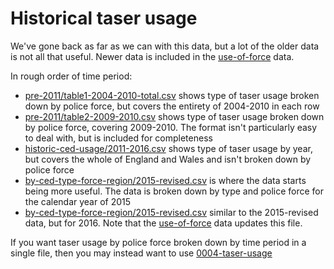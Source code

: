 # Historical taser usage

We've gone back as far as we can with this data, but a lot of the older data is not all that useful.  Newer data is included in the [use-of-force](../use-of-force) data.

In rough order of time period:

- [pre-2011/table1-2004-2010-total.csv](pre-2011/table1-2004-2010-total.csv) shows type of taser usage broken down by police force, but covers the entirety of 2004-2010 in each row
- [pre-2011/table2-2009-2010.csv](pre-2011/table2-2009-2010.csv) shows type of taser usage broken down by police force, covering 2009-2010.  The format isn't particularly easy to deal with, but is included for completeness
- [historic-ced-usage/2011-2016.csv](historic-ced-usage/2011-2016.csv) shows type of taser usage by year, but covers the whole of England and Wales and isn't broken down by police force
- [by-ced-type-force-region/2015-revised.csv](by-ced-type-force-region/2015-revised.csv) is where the data starts being more useful.  The data is broken down by type and police force for the calendar year of 2015
- [by-ced-type-force-region/2015-revised.csv](by-ced-type-force-region/2016.csv) similar to the 2015-revised data, but for 2016.  Note that the [use-of-force](../use-of-force) data updates this file.

If you want taser usage by police force broken down by time period in a single file, then you may instead want to use [0004-taser-usage](../../analysis/0004-taser-usage)